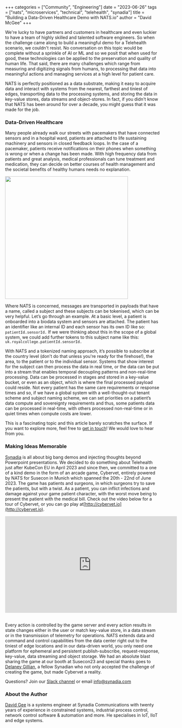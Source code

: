 +++
categories = ["Community", "Engineering"]
date = "2023-06-26"
tags = ["nats", "microservices", "technical", "telehealth", "synadia"]
title = "Building a Data-Driven Healthcare Demo with NATS.io"
author = "David McGee"
+++

We're lucky to have partners and customers in healthcare and even luckier to have a team of highly skilled and talented software engineers. So when the challenge came along to build a meaningful demo for a Telehealth scenario, we couldn't resist. No conversation on this topic would be complete without a sprinkle of AI or ML and so we posit that when used for good, these technologies can be applied to the preservation and quality of human life. That said, there are many challenges which range from measuring and digitizing signals from humans, to processing that data into meaningful actions and managing services at a high level for patient care.

NATS is perfectly positioned as a data substrate, making it easy to acquire data and interact with systems from the nearest, farthest and tiniest of edges, transporting data to the processing systems, and storing the data in key-value stores, data streams and object-stores. In fact, if you didn't know that NATS has been around for over a decade, you might guess that it was made for the job.

### Data-Driven Healthcare
Many people already walk our streets with pacemakers that have connected sensors and in a hospital ward, patients are attached to life sustaining machinery and sensors in closed feedback loops. In the case of a pacemaker, patients receive notifications on their phones when something is wrong or when a change has been made. With high frequency data from patients and great analysis, medical professionals can tune treatment and medication, they can decide on better courses of health management and the societal benefits of healthy humans needs no explanation.

<img src="/img/blog/cybervet_post_hospital_bed.png" height="400px" width="400px">


Where NATS is concerned, messages are transported in payloads that have a name, called a subject and these subjects can be tokenised, which can be very helpful. Let’s go through an example. At a basic level, a patient is onboarded into a biodata system and sensors are attached. The patient has an identifier like an internal ID and each sensor has its own ID like so: `patientId.sensorId.` If we were thinking about this in the scope of a global system, we could add further tokens to this subject name like this: `uk.royalcollege.patientId.sensorId.`

With NATS and a tokenized naming approach, it’s possible to subscribe at the country level (don't do that unless you're ready for the firehose!), the area, to the patient or to the individual sensor. Systems that show interest for the subject can then process the data in real time, or the data can be put into a stream that enables temporal decoupling patterns and non-real-time processing. Data can be processed in stages and stored in a key-value bucket, or even as an object, which is where the final processed payload could reside. Not every patient has the same care requirements or response times and so, if we have a global system with a well-thought-out tenant scheme and subject naming scheme, we can set priorities on a patient’s data compute and sovereignty requirements and thus, some patients data can be processed in real-time, with others processed non-real-time or in quiet times when compute costs are lower.

This is a fascinating topic and this article barely scratches the surface. If you want to explore more, feel free to [get in touch](mailto:info@synadia.com)! We would love to hear from you.

### Making Ideas Memorable
[Synadia](https://synadia.com) is all about big bang demos and injecting thoughts beyond Powerpoint presentations. We decided to do something about Telehealth just after KubeCon EU in April 2023 and since then, we committed to a one of a kind demo in the form of an arcade game, Cybervet, entirely powered by NATS for Susecon in Munich which spanned the 20th - 22nd of June 2023. The game has patients and surgeons, in which surgeons try to save the patients, but with a twist. As a patient, you can inflict infections and damage against your game patient character, with the worst move being to present the patient with the medical bill. Check out the video below for a tour of Cybervet, or you can go play at[http://cybervet.io](http://cybervet.io).

<iframe width="560" height="315" src="https://www.youtube.com/embed/uiNeRjj9ukM" title="YouTube video player" frameborder="0" allow="accelerometer; autoplay; clipboard-write; encrypted-media; gyroscope; picture-in-picture; web-share" allowfullscreen></iframe>

<br />Every action is controlled by the game server and every action results in state changes either in the user or match key-value store, in a data stream or in the transmission of telemetry for operations. NATS extends data and command and control capabilities from the data center right out to the tiniest of edge locations and in our data-driven world, you only need one platform for ephemeral and persistent publish-subscribe, request-response, key-value, data streaming and object storage. We had an absolute blast sharing the game at our booth at Susecon23 and special thanks goes to [Delaney Gillian](https://www.linkedin.com/in/delaney-gillilan-338734a8/), a fellow Synadian who not only accepted the challenge of creating the game, but made Cybervet a reality.

Questions? Join our [Slack channel](https://slack.nats.io) or email [info@synadia.com](mailto:info@synadia.com)

### About the Author
[David Gee](https://www.linkedin.com/in/davedotdev/) is a systems engineer at Synadia Communications with twenty years of experience in constrained systems, industrial process control, network control software & automation and more. He specialises in IoT, IIoT and edge systems.



